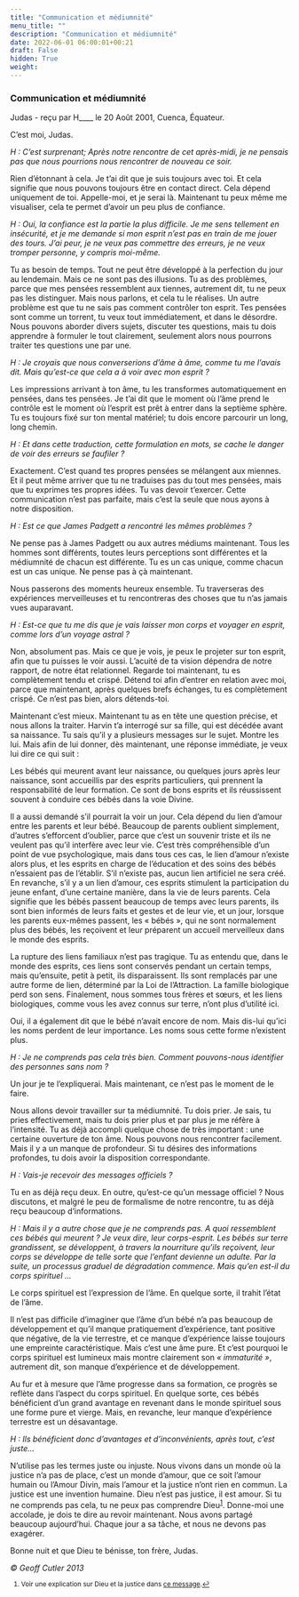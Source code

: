 ```yaml
---
title: "Communication et médiumnité"
menu_title: ""
description: "Communication et médiumnité"
date: 2022-06-01 06:00:01+00:21
draft: False
hidden: True
weight:
---
```

### Communication et médiumnité

Judas - reçu par H____ le 20 Août 2001, Cuenca, Équateur.

C’est moi, Judas.

*H : C’est surprenant; Après notre rencontre de cet après-midi, je ne pensais pas que nous pourrions nous rencontrer de nouveau ce soir.*

Rien d’étonnant à cela. Je t’ai dit que je suis toujours avec toi. Et cela signifie que nous pouvons toujours être en contact direct. Cela dépend uniquement de toi. Appelle-moi, et je serai là. Maintenant tu peux même me visualiser, cela te permet d’avoir un peu plus de confiance.

*H : Oui, la confiance est la partie la plus difficile. Je me sens tellement en insécurité, et je me demande si mon esprit n’est pas en train de me jouer des tours. J’ai peur, je ne veux pas commettre des erreurs, je ne veux tromper personne, y compris moi-même.*

Tu as besoin de temps. Tout ne peut être développé à la perfection du jour au lendemain. Mais ce ne sont pas des illusions. Tu as des problèmes, parce que mes pensées ressemblent aux tiennes, autrement dit, tu ne peux pas les distinguer. Mais nous parlons, et cela tu le réalises. Un autre problème est que tu ne sais pas comment contrôler ton esprit. Tes pensées sont comme un torrent, tu veux tout immédiatement, et dans le désordre. Nous pouvons aborder divers sujets, discuter tes questions, mais tu dois apprendre à formuler le tout clairement, seulement alors nous pourrons traiter tes questions une par une.

*H : Je croyais que nous converserions d’âme à âme, comme tu me l’avais dit. Mais qu’est-ce que cela a à voir avec mon esprit ?*

Les impressions arrivant à ton âme, tu les transformes automatiquement en pensées, dans tes pensées. Je t’ai dit que le moment où l’âme prend le contrôle est le moment où l’esprit est prêt à entrer dans la septième sphère. Tu es toujours fixé sur ton mental matériel; tu dois encore parcourir un long, long chemin.

*H : Et dans cette traduction, cette formulation en mots, se cache le danger de voir des erreurs se faufiler ?*

Exactement. C’est quand tes propres pensées se mélangent aux miennes. Et il peut même arriver que tu ne traduises pas du tout mes pensées, mais que tu exprimes tes propres idées. Tu vas devoir t’exercer. Cette communication n’est pas parfaite, mais c’est la seule que nous ayons à notre disposition.

*H : Est ce que James Padgett a rencontré les mêmes problèmes ?*

Ne pense pas à James Padgett ou aux autres médiums maintenant. Tous les hommes sont différents, toutes leurs perceptions sont différentes et la médiumnité de chacun est différente. Tu es un cas unique, comme chacun est un cas unique. Ne pense pas à çà maintenant.

Nous passerons des moments heureux ensemble. Tu traverseras des expériences merveilleuses et tu rencontreras des choses que tu n’as jamais vues auparavant.

*H : Est-ce que tu me dis que je vais laisser mon corps et voyager en esprit, comme lors d’un voyage astral ?*

Non, absolument pas. Mais ce que je vois, je peux le projeter sur ton esprit, afin que tu puisses le voir aussi. L’acuité de ta vision dépendra de notre rapport, de notre état relationnel. Regarde toi maintenant, tu es complètement tendu et crispé. Détend toi afin d’entrer en relation avec moi, parce que maintenant, après quelques brefs échanges, tu es complètement crispé. Ce n’est pas bien, alors détends-toi.

Maintenant c’est mieux. Maintenant tu as en tête une question précise, et nous allons la traiter. Harvin t’a interrogé sur sa fille, qui est décédée avant sa naissance. Tu sais qu’il y a plusieurs messages sur le sujet. Montre les lui. Mais afin de lui donner, dès maintenant, une réponse immédiate, je veux lui dire ce qui suit :

Les bébés qui meurent avant leur naissance, ou quelques jours après leur naissance, sont accueillis par des esprits particuliers, qui prennent la responsabilité de leur formation. Ce sont de bons esprits et ils réussissent souvent à conduire ces bébés dans la voie Divine.

Il a aussi demandé s’il pourrait la voir un jour. Cela dépend du lien d’amour entre les parents et leur bébé. Beaucoup de parents oublient simplement, d’autres s’efforcent d’oublier, parce que c’est un souvenir triste et ils ne veulent pas qu’il interfère avec leur vie. C’est très compréhensible d’un point de vue psychologique, mais dans tous ces cas, le lien d’amour n’existe alors plus, et les esprits en charge de l’éducation et des soins des bébés n’essaient pas de l’établir. S’il n’existe pas, aucun lien artificiel ne sera créé. En revanche, s’il y a un lien d’amour, ces esprits stimulent la participation du jeune enfant, d’une certaine manière, dans la vie de leurs parents. Cela signifie que les bébés passent beaucoup de temps avec leurs parents, ils sont bien informés de leurs faits et gestes et de leur vie, et un jour, lorsque les parents eux-mêmes passent, les « bébés », qui ne sont normalement plus des bébés, les reçoivent et leur préparent un accueil merveilleux dans le monde des esprits.

La rupture des liens familiaux n’est pas tragique. Tu as entendu que, dans le monde des esprits, ces liens sont conservés pendant un certain temps, mais qu’ensuite, petit à petit, ils disparaissent. Ils sont remplacés par une autre forme de lien, déterminé par la Loi de l’Attraction. La famille biologique perd son sens. Finalement, nous sommes tous frères et sœurs, et les liens biologiques, comme vous les avez connus sur terre, n’ont plus d’utilité ici.

Oui, il a également dit que le bébé n’avait encore de nom. Mais dis-lui qu’ici les noms perdent de leur importance. Les noms sous cette forme n’existent plus.

*H : Je ne comprends pas cela très bien. Comment pouvons-nous identifier des personnes sans nom ?*

Un jour je te l’expliquerai. Mais maintenant, ce n’est pas le moment de le faire.

Nous allons devoir travailler sur ta médiumnité. Tu dois prier. Je sais, tu pries effectivement, mais tu dois prier plus et par plus je me réfère à l’intensité. Tu as déjà accompli quelque chose de très important : une certaine ouverture de ton âme. Nous pouvons nous rencontrer facilement. Mais il y a un manque de profondeur. Si tu désires des informations profondes, tu dois avoir la disposition correspondante.

*H : Vais-je recevoir des messages officiels ?*

Tu en as déjà reçu deux. En outre, qu’est-ce qu’un message officiel ? Nous discutons, et malgré le peu de formalisme de notre rencontre, tu as déjà reçu beaucoup d’informations.

*H : Mais il y a autre chose que je ne comprends pas. A quoi ressemblent ces bébés qui meurent ? Je veux dire, leur corps-esprit. Les bébés sur terre grandissent, se développent, à travers la nourriture qu’ils reçoivent, leur corps se développe de telle sorte que l’enfant devienne un adulte. Par la suite, un processus graduel de dégradation commence. Mais qu’en est-il du corps spirituel …*

Le corps spirituel est l’expression de l’âme. En quelque sorte, il trahit l’état de l’âme.

Il n’est pas difficile d’imaginer que l’âme d’un bébé n’a pas beaucoup de développement et qu’il manque pratiquement d’expérience, tant positive que négative, de la vie terrestre, et ce manque d’expérience laisse toujours une empreinte caractéristique. Mais c’est une âme pure. Et c’est pourquoi le corps spirituel est lumineux mais montre clairement son *« immaturité »*, autrement dit, son manque d’expérience et de développement.

Au fur et à mesure que l’âme progresse dans sa formation, ce progrès se reflète dans l’aspect du corps spirituel. En quelque sorte, ces bébés bénéficient d’un grand avantage en revenant dans le monde spirituel sous une forme pure et vierge. Mais, en revanche, leur manque d’expérience terrestre est un désavantage.

*H : Ils bénéficient donc d’avantages et d’inconvénients, après tout, c’est juste…*

N’utilise pas les termes juste ou injuste. Nous vivons dans un monde où la justice n’a pas de place, c’est un monde d’amour, que ce soit l’amour humain ou l’Amour Divin, mais l’amour et la justice n’ont rien en commun. La justice est une invention humaine. Dieu n’est pas justice, il est amour. Si tu ne comprends pas cela, tu ne peux pas comprendre Dieu<sup id="a1">[1](#f1)</sup>. Donne-moi une accolade, je dois te dire au revoir maintenant. Nous avons partagé beaucoup aujourd’hui. Chaque jour a sa tâche, et nous ne devons pas exagérer.

Bonne nuit et que Dieu te bénisse, ton frère, Judas.

*© Geoff Cutler 2013*
<small>

1. <large id="f1"> Voir une explication sur Dieu et la justice dans [ce message](/fr-contemporary-messages/fr-contemporary-messages-by-date-order/fr-contemporary-messages-2007/fr-2007-2-28-1-fab-jesus/).[↩](#a1)
